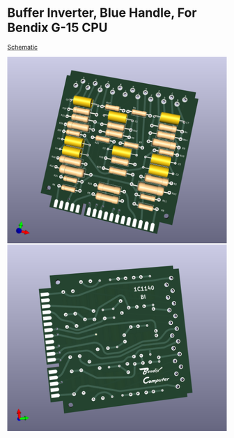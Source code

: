 # Buffer Inverter, Blue Handle, For Bendix G-15 CPU
[Schematic](G15_Blue_BI_Schematic.pdf)

![Front](G15_Blue_BI_Front.png)
![Back](G15_Blue_BI_Back.png)
